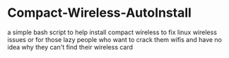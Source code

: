 # Compact-Wireless-AutoInstall
a simple bash script to help install compact wireless to fix linux wireless issues or for those lazy people who want to crack them wifis
and have no idea why they can't find their wireless card
